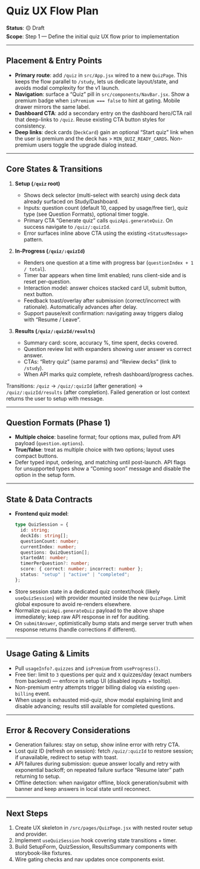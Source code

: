 # Quiz UX Flow Plan

**Status**: 🟡 Draft  
**Scope**: Step 1 — Define the initial quiz UX flow prior to implementation

---

## Placement & Entry Points

- **Primary route**: add `/quiz` in `src/App.jsx` wired to a new `QuizPage`. This keeps the flow parallel to `/study`, lets us dedicate layout/state, and avoids modal complexity for the v1 launch.
- **Navigation**: surface a “Quiz” pill in `src/components/NavBar.jsx`. Show a premium badge when `isPremium === false` to hint at gating. Mobile drawer mirrors the same label.
- **Dashboard CTA**: add a secondary entry on the dashboard hero/CTA rail that deep-links to `/quiz`. Reuse existing CTA button styles for consistency.
- **Deep links**: deck cards (`DeckCard`) gain an optional “Start quiz” link when the user is premium and the deck has > `MIN_QUIZ_READY_CARDS`. Non-premium users toggle the upgrade dialog instead.

---

## Core States & Transitions

1. **Setup (`/quiz` root)**  
   - Shows deck selector (multi-select with search) using deck data already surfaced on Study/Dashboard.  
   - Inputs: question count (default 10, capped by usage/free tier), quiz type (see Question Formats), optional timer toggle.  
   - Primary CTA “Generate quiz” calls `quizApi.generateQuiz`. On success navigate to `/quiz/:quizId`.
   - Error surfaces inline above CTA using the existing `<StatusMessage>` pattern.

2. **In-Progress (`/quiz/:quizId`)**  
   - Renders one question at a time with progress bar (`questionIndex + 1 / total`).  
   - Timer bar appears when time limit enabled; runs client-side and is reset per-question.  
   - Interaction model: answer choices stacked card UI, submit button, next button.  
   - Feedback toast/overlay after submission (correct/incorrect with rationale). Automatically advances after delay.
   - Support pause/exit confirmation: navigating away triggers dialog with “Resume / Leave”.

3. **Results (`/quiz/:quizId/results`)**  
   - Summary card: score, accuracy %, time spent, decks covered.  
   - Question review list with expanders showing user answer vs correct answer.  
   - CTAs: “Retry quiz” (same params) and “Review decks” (link to `/study`).
   - When API marks quiz complete, refresh dashboard/progress caches.

Transitions: `/quiz` → `/quiz/:quizId` (after generation) → `/quiz/:quizId/results` (after completion). Failed generation or lost context returns the user to setup with message.

---

## Question Formats (Phase 1)

- **Multiple choice**: baseline format; four options max, pulled from API payload (`question.options`).  
- **True/false**: treat as multiple choice with two options; layout uses compact buttons.  
- Defer typed input, ordering, and matching until post-launch. API flags for unsupported types show a “Coming soon” message and disable the option in the setup form.

---

## State & Data Contracts

- **Frontend quiz model**:  
  ```ts
  type QuizSession = {
    id: string;
    deckIds: string[];
    questionCount: number;
    currentIndex: number;
    questions: QuizQuestion[];
    startedAt: number;
    timerPerQuestion?: number;
    score: { correct: number; incorrect: number };
    status: "setup" | "active" | "completed";
  };
  ```
- Store session state in a dedicated quiz context/hook (likely `useQuizSession`) with provider mounted inside the new `QuizPage`. Limit global exposure to avoid re-renders elsewhere.
- Normalize `quizApi.generateQuiz` payload to the above shape immediately; keep raw API response in ref for auditing.
- On `submitAnswer`, optimistically bump stats and merge server truth when response returns (handle corrections if different).

---

## Usage Gating & Limits

- Pull `usageInfo?.quizzes` and `isPremium` from `useProgress()`.  
- Free tier: limit to `3` questions per quiz and `X` quizzes/day (exact numbers from backend) — enforce in setup UI (disabled inputs + tooltip).  
- Non-premium entry attempts trigger billing dialog via existing `open-billing` event.  
- When usage is exhausted mid-quiz, show modal explaining limit and disable advancing; results still available for completed questions.

---

## Error & Recovery Considerations

- Generation failures: stay on setup, show inline error with retry CTA.  
- Lost quiz ID (refresh on session): fetch `/quiz/:quizId` to restore session; if unavailable, redirect to setup with toast.  
- API failures during submission: queue answer locally and retry with exponential backoff; on repeated failure surface “Resume later” path returning to setup.  
- Offline detection: when navigator offline, block generation/submit with banner and keep answers in local state until reconnect.

---

## Next Steps

1. Create UX skeleton in `/src/pages/QuizPage.jsx` with nested router setup and provider.  
2. Implement `useQuizSession` hook covering state transitions + timer.  
3. Build SetupForm, QuizSession, ResultsSummary components with storybook-like fixtures.  
4. Wire gating checks and nav updates once components exist.

